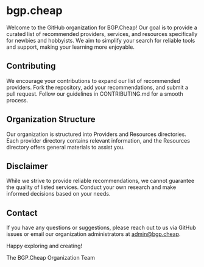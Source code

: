 # bgp.cheap

Welcome to the GitHub organization for BGP.Cheap! Our goal is to provide a curated list of recommended providers, services, and resources specifically for newbies and hobbyists. We aim to simplify your search for reliable tools and support, making your learning more enjoyable.

## Contributing

We encourage your contributions to expand our list of recommended providers. Fork the repository, add your recommendations, and submit a pull request. Follow our guidelines in CONTRIBUTING.md for a smooth process.

## Organization Structure

Our organization is structured into Providers and Resources directories. Each provider directory contains relevant information, and the Resources directory offers general materials to assist you.

## Disclaimer

While we strive to provide reliable recommendations, we cannot guarantee the quality of listed services. Conduct your own research and make informed decisions based on your needs.

## Contact

If you have any questions or suggestions, please reach out to us via GitHub issues or email our organization administrators at [admin@bgp.cheap](mailto:admin@bgp.cheap).

Happy exploring and creating!

The BGP.Cheap Organization Team
